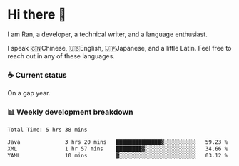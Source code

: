 # Hi there 👋

I am Ran, a developer, a technical writer, and a language enthusiast.

I speak 🇨🇳Chinese, 🇺🇸English, 🇯🇵Japanese, and a little Latin. Feel free to reach out in any of these languages.

<!-- [LinkedIn]() | [Twitter]() | [📧]() -->

### ☕ Current status

On a gap year.

### 📊 Weekly development breakdown

<!--START_SECTION:waka-->

```txt
Total Time: 5 hrs 38 mins

Java              3 hrs 20 mins   ██████████████▓░░░░░░░░░░   59.23 %
XML               1 hr 57 mins    ████████▓░░░░░░░░░░░░░░░░   34.66 %
YAML              10 mins         ▓░░░░░░░░░░░░░░░░░░░░░░░░   03.12 %
```

<!--END_SECTION:waka-->
